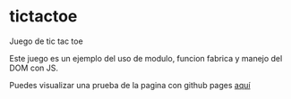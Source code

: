 # tictactoe
Juego de tic tac toe

Este juego es un ejemplo del uso de modulo, funcion fabrica y manejo del DOM con JS.

Puedes visualizar una prueba de la pagina con github pages [aquí](https://darito97.github.io/tictactoe/)